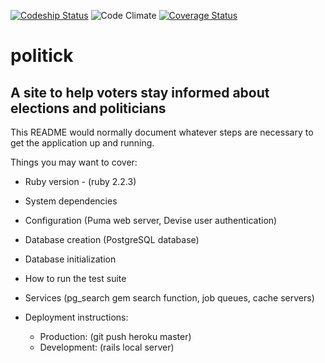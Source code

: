 [ ![Codeship Status](https://codeship.com/projects/e2942930-e86e-0133-a8e1-46bb3aa6b241/status?branch=master)](https://codeship.com/projects/147224)
![Code Climate](https://codeclimate.com/github/bmordas11/politick.png)
[![Coverage Status](https://coveralls.io/repos/github/bmordas11/politick/badge.svg?branch=master)](https://coveralls.io/github/bmordas11/politick?branch=master)

# politick

## A site to help voters stay informed about elections and politicians

This README would normally document whatever steps are necessary to get the
application up and running.

Things you may want to cover:

* Ruby version - (ruby 2.2.3)

* System dependencies

* Configuration (Puma web server, Devise user authentication)

* Database creation (PostgreSQL database)

* Database initialization

* How to run the test suite

* Services (pg_search gem search function, job queues, cache servers)

* Deployment instructions:
    - Production: (git push heroku master)
    - Development: (rails local server)
